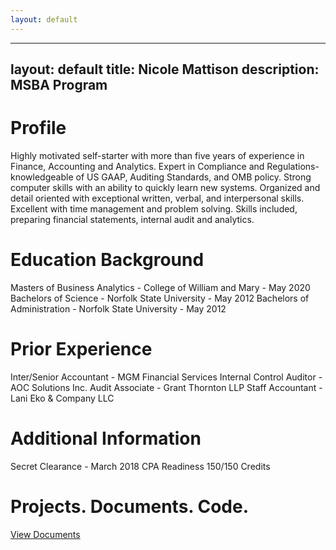 ```yaml
--- 
layout: default
---
```


--- 
layout: default
title: Nicole Mattison
description: MSBA Program
---

# Profile 
Highly motivated self-starter with more than five years of experience in Finance, Accounting and Analytics. Expert in Compliance and Regulations-knowledgeable of US GAAP, Auditing Standards, and OMB policy. Strong computer skills with an ability to quickly learn new systems. Organized and detail oriented with exceptional written, verbal, and interpersonal skills. Excellent with time management and problem solving. Skills included, preparing financial statements, internal audit and analytics.

# Education Background
Masters of Business Analytics - College of William and Mary - May 2020
Bachelors of Science - Norfolk State University - May 2012
Bachelors of Administration - Norfolk State University - May 2012

# Prior Experience
Inter/Senior Accountant -  MGM Financial Services 
Internal Control Auditor - AOC Solutions Inc.
Audit Associate - Grant Thornton LLP
Staff Accountant - Lani Eko & Company LLC

# Additional Information
Secret Clearance - March 2018
CPA Readiness 150/150 Credits

# Projects. Documents. Code.
[View Documents](/code/index.md)
